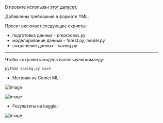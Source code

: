 В проекте использан [этот датасет](https://www.kaggle.com/competitions/forest-cover-type-prediction).

Добавлены требования в формате YML.

Проект включает следующие скрипты:
* подготовка данных - preprocess.py
* моделирование данных -  forest.py, model.py
* сохранение данных - saving.py

*** 

Чтобы сохранить модель используем команду:
```sh
python saving.py save
```

* Метрики на Comet ML:

![image](https://user-images.githubusercontent.com/61574055/167886471-804f1d5f-2474-450d-ab8a-752e2f82e18f.png)

![image](https://user-images.githubusercontent.com/61574055/167886653-5a9d6b49-b729-4c1e-bf6d-ca252bc9fdfa.png)

* Результаты на kaggle:

![image](https://user-images.githubusercontent.com/61574055/167849506-344ae7d8-a981-48e9-b6eb-15733427912e.png)
